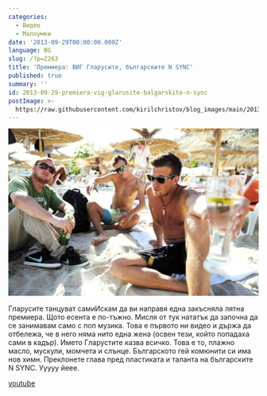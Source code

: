 ```yaml
---
categories:
  - Видео
  - Малоумки
date: '2013-09-29T00:00:00.000Z'
language: BG
slug: /?p=2263
title: 'Премиера: ВИГ Гларусите, българските N SYNC'
published: true
summary: ''
id: 2013-09-29-premiera-vig-glarusite-balgarskite-n-sync
postImage: >-
  https://raw.githubusercontent.com/kirilchristov/blog_images/main/2013/09/1077652_10201520336191757_69354686_o.jpg
---
```


![Гларусите танцуват сами](https://raw.githubusercontent.com/kirilchristov/blog_images/main/2013/09/1077652_10201520336191757_69354686_o.jpg)

 Гларусите танцуват самиИскам да ви направя една закъсняла лятна премиера. Щото есента е по-тъжно. Мисля от тук нататък да започна да се занимавам само с поп музика. Това е първото ни видео и държа да отбележа, че в него няма нито една жена (освен тези, който попадаха сами в кадър). Името Гларустите казва всичко. Това е то, плажно масло, мускули, момчета и слънце. Българското гей комюнити си има нов химн. Преклонете глава пред пластиката и таланта на българските N SYNC. Ууууу йеее.

[youtube](https://www.youtube.com/watch?v=rUZo4NzEiEc)
